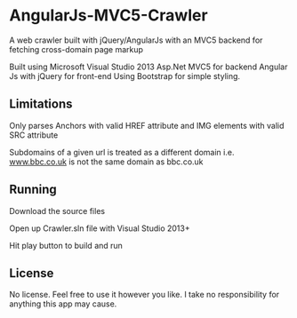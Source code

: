 # AngularJs-MVC5-Crawler
A web crawler built with jQuery/AngularJs with an MVC5 backend for fetching cross-domain page markup

Built using Microsoft Visual Studio 2013
Asp.Net MVC5 for backend
Angular Js with jQuery for front-end
Using Bootstrap for simple styling.

## Limitations
Only parses Anchors with valid HREF attribute and IMG elements with valid SRC attribute

Subdomains of a given url is treated as a different domain i.e. www.bbc.co.uk is not the same domain as bbc.co.uk

## Running
Download the source files

Open up Crawler.sln file with Visual Studio 2013+

Hit play button to build and run

## License
No license. Feel free to use it however you like. I take no responsibility for anything this app may cause.
